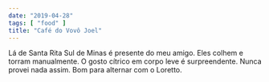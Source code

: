 ```yaml
---
date: "2019-04-28"
tags: [ "food" ]
title: "Café do Vovô Joel"
---
```

Lá de Santa Rita Sul de Minas é presente do meu amigo. Eles colhem e torram manualmente. O gosto cítrico em corpo leve é surpreendente. Nunca provei nada assim. Bom para alternar com o Loretto.
